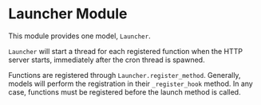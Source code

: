 # Launcher Module

This module provides one model, `Launcher`.

`Launcher` will start a thread for each registered function when the HTTP server starts, immediately after the cron thread is spawned.

Functions are registered through `Launcher.register_method`.  Generally, models will perform the registration in their `_register_hook` method.  In any case, functions must be registered before the launch method is called.
